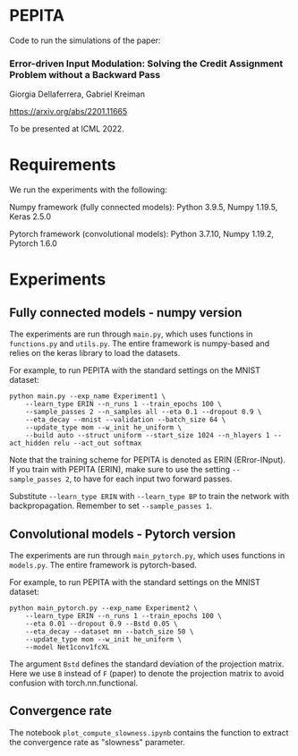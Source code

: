 # PEPITA

Code to run the simulations of the paper:
### Error-driven Input Modulation: Solving the Credit Assignment Problem without a Backward Pass

Giorgia Dellaferrera, Gabriel Kreiman

https://arxiv.org/abs/2201.11665

To be presented at ICML 2022.


# Requirements
We run the experiments with the following:

Numpy framework (fully connected models): Python 3.9.5, Numpy 1.19.5, Keras 2.5.0

Pytorch framework (convolutional models): Python 3.7.10, Numpy 1.19.2, Pytorch 1.6.0


# Experiments  

## Fully connected models - numpy version

The experiments are run through `main.py`, which uses functions in `functions.py` and `utils.py`. 
The entire framework is numpy-based and relies on the keras library to load the datasets.

For example, to run PEPITA with the standard settings on the MNIST dataset:
```
python main.py --exp_name Experiment1 \
    --learn_type ERIN --n_runs 1 --train_epochs 100 \
    --sample_passes 2 --n_samples all --eta 0.1 --dropout 0.9 \
    --eta_decay --mnist --validation --batch_size 64 \
    --update_type mom --w_init he_uniform \
    --build auto --struct uniform --start_size 1024 --n_hlayers 1 --act_hidden relu --act_out softmax
``` 

Note that the training scheme for PEPITA is denoted as ERIN (ERror-INput). 
If you train with PEPITA (ERIN), make sure to use the setting `--sample_passes 2`, to have for each input two forward passes.

Substitute `--learn_type ERIN` with `--learn_type BP` to train the network with backpropagation. Remember to set `--sample_passes 1`.

## Convolutional models - Pytorch version

The experiments are run through `main_pytorch.py`, which uses functions in `models.py`. The entire framework is pytorch-based.

For example, to run PEPITA with the standard settings on the MNIST dataset:
```
python main_pytorch.py --exp_name Experiment2 \
    --learn_type ERIN --n_runs 1 --train_epochs 100 \
    --eta 0.01 --dropout 0.9 --Bstd 0.05 \
    --eta_decay --dataset mn --batch_size 50 \
    --update_type mom --w_init he_uniform \
    --model Net1conv1fcXL
``` 

The argument `Bstd` defines the standard deviation of the projection matrix. 
Here we use `B` instead of `F` (paper) to denote the projection matrix to avoid confusion with torch.nn.functional.

## Convergence rate

The notebook `plot_compute_slowness.ipynb` contains the function to extract the convergence rate as "slowness" parameter.

